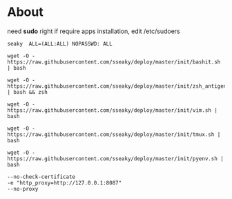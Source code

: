 # About
need **sudo** right if require apps installation, edit /etc/sudoers

`seaky  ALL=(ALL:ALL) NOPASSWD: ALL`



```
wget -O - https://raw.githubusercontent.com/sseaky/deploy/master/init/bashit.sh | bash

wget -O - https://raw.githubusercontent.com/sseaky/deploy/master/init/zsh_antigen.sh | bash && zsh  

wget -O - https://raw.githubusercontent.com/sseaky/deploy/master/init/vim.sh | bash  

wget -O - https://raw.githubusercontent.com/sseaky/deploy/master/init/tmux.sh | bash

wget -O - https://raw.githubusercontent.com/sseaky/deploy/master/init/pyenv.sh | bash
```

```
--no-check-certificate 
-e "http_proxy=http://127.0.0.1:8087"
--no-proxy
```

